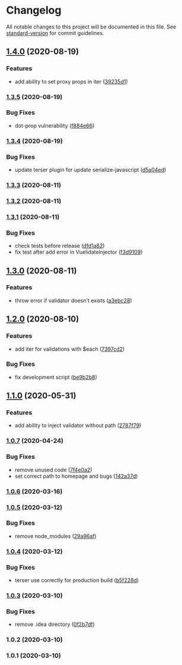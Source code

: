# Changelog

All notable changes to this project will be documented in this file. See [standard-version](https://github.com/conventional-changelog/standard-version) for commit guidelines.

## [1.4.0](https://github.com/leonied7/vuelidate-provider/compare/v1.3.5...v1.4.0) (2020-08-19)


### Features

* add ability to set proxy props in iter ([39235d1](https://github.com/leonied7/vuelidate-provider/commit/39235d12b8cba22158b37508004a34b5b430bc55))

### [1.3.5](https://github.com/leonied7/vuelidate-provider/compare/v1.3.4...v1.3.5) (2020-08-19)


### Bug Fixes

* dot-prop vulnerability ([f884e66](https://github.com/leonied7/vuelidate-provider/commit/f884e66fed5484c04927a90c39f6b5742bd5c9bd))

### [1.3.4](https://github.com/leonied7/vuelidate-provider/compare/v1.3.3...v1.3.4) (2020-08-19)


### Bug Fixes

* update terser plugin for update serialize-javascript ([d5a04ed](https://github.com/leonied7/vuelidate-provider/commit/d5a04eddf1eebb2f8114e82f4c0c89d3d0c5dc4a))

### [1.3.3](https://github.com/leonied7/vuelidate-provider/compare/v1.3.2...v1.3.3) (2020-08-11)

### [1.3.2](https://github.com/leonied7/vuelidate-provider/compare/v1.3.1...v1.3.2) (2020-08-11)

### [1.3.1](https://github.com/leonied7/vuelidate-provider/compare/v1.3.0...v1.3.1) (2020-08-11)


### Bug Fixes

* check tests before release ([dfd1a82](https://github.com/leonied7/vuelidate-provider/commit/dfd1a820a8139b96a60453f7e8dd8a2841c7b0ed))
* fix test after add error in VuelidateInjector ([f3d9109](https://github.com/leonied7/vuelidate-provider/commit/f3d910990ffac9a97b677ec07c88e63a9cfddae1))

## [1.3.0](https://github.com/leonied7/vuelidate-provider/compare/v1.2.0...v1.3.0) (2020-08-11)


### Features

* throw error if validator doesn't exists ([a3ebc28](https://github.com/leonied7/vuelidate-provider/commit/a3ebc283fb4e61a6ddc4d30527842090b7f98454))

## [1.2.0](https://github.com/leonied7/vuelidate-provider/compare/v1.1.0...v1.2.0) (2020-08-10)


### Features

* add iter for validations with $each ([7397cd2](https://github.com/leonied7/vuelidate-provider/commit/7397cd29d0436ab4d3eb994bee89376bb68252dd))


### Bug Fixes

* fix development script ([be9b2b8](https://github.com/leonied7/vuelidate-provider/commit/be9b2b80473afe39b02a3b040d6fe7e78057f3dc))

## [1.1.0](https://github.com/leonied7/vuelidate-provider/compare/v1.0.7...v1.1.0) (2020-05-31)


### Features

* add ability to inject validator without path ([2787f79](https://github.com/leonied7/vuelidate-provider/commit/2787f79e556fba53f83c66adc0be1a87334d5357))

### [1.0.7](https://github.com/leonied7/vuelidate-provider/compare/v1.0.6...v1.0.7) (2020-04-24)


### Bug Fixes

* remove unused code ([7f4e0a2](https://github.com/leonied7/vuelidate-provider/commit/7f4e0a27ea1ed309018a91d96b7dd8e34a21ac2d))
* set correct path to homepage and bugs ([142a37d](https://github.com/leonied7/vuelidate-provider/commit/142a37d9e6cae99c4cab5bde20c8350e75344c6c))

### [1.0.6](https://github.com/leonied7/vuelidate-provider/compare/v1.0.5...v1.0.6) (2020-03-16)

### [1.0.5](https://github.com/leonied7/vuelidate-provider/compare/v1.0.4...v1.0.5) (2020-03-12)


### Bug Fixes

* remove node_modules ([29a96af](https://github.com/leonied7/vuelidate-provider/commit/29a96afcf79673794081cc1f4e939914b4eec9d2))

### [1.0.4](https://github.com/leonied7/vuelidate-provider/compare/v1.0.3...v1.0.4) (2020-03-12)


### Bug Fixes

* terser use correctly for production build ([b5f228d](https://github.com/leonied7/vuelidate-provider/commit/b5f228d761f06f7f2aaba33c3df4865a932a3d04))

### [1.0.3](https://github.com/leonied7/vuelidate-provider/compare/v1.0.2...v1.0.3) (2020-03-10)


### Bug Fixes

* remove .idea directory ([0f2b7df](https://github.com/leonied7/vuelidate-provider/commit/0f2b7df1fea3c2601025fcce4056913ae683c5a4))

### 1.0.2 (2020-03-10)

### 1.0.1 (2020-03-10)
